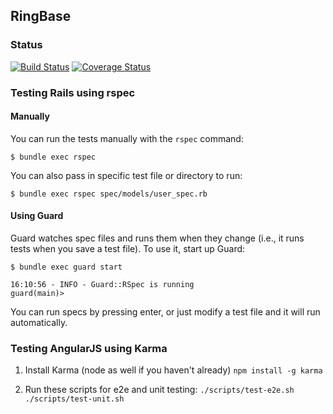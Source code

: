 ## RingBase

### Status
[![Build Status](https://travis-ci.org/RingBase/ringbase.png?branch=master)](https://travis-ci.org/RingBase/ringbase)
[![Coverage Status](https://coveralls.io/repos/RingBase/ringbase/badge.png?branch=master)](https://coveralls.io/r/RingBase/ringbase?branch=master)

### Testing Rails using rspec

#### Manually
You can run the tests manually with the `rspec` command:

```
$ bundle exec rspec
```

You can also pass in specific test file or directory to run:

```
$ bundle exec rspec spec/models/user_spec.rb
```

#### Using Guard
Guard watches spec files and runs them when they change (i.e., it runs tests when you save a test file).
To use it, start up Guard:

```
$ bundle exec guard start

16:10:56 - INFO - Guard::RSpec is running
guard(main)>
```

You can run specs by pressing enter, or just modify a test file and it will run automatically.


### Testing AngularJS using Karma
1. Install Karma (node as well if you haven't already)
`npm install -g karma`

2. Run these scripts for e2e and unit testing:
`./scripts/test-e2e.sh`
`./scripts/test-unit.sh`
